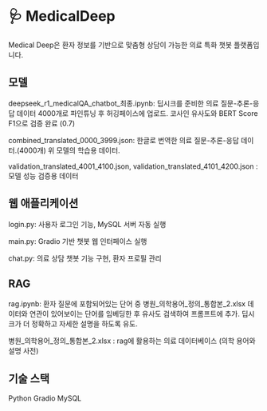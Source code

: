 # 🩺 MedicalDeep
Medical Deep은 환자 정보를 기반으로 맞춤형 상담이 가능한 의료 특화 챗봇 플랫폼입니다.

## 모델
deepseek_r1_medicalQA_chatbot_최종.ipynb: 딥시크를 준비한 의료 질문-추론-응답 데이터 4000개로 파인튜닝 후 허깅페이스에 업로드. 코사인 유사도와 BERT Score F1으로 검증 완료 (0.7)

combined_translated_0000_3999.json: 한글로 번역한 의료 질문-추론-응답 데이터.(4000개) 위 모델의 학습용 데이터.

validation_translated_4001_4100.json, validation_translated_4101_4200.json : 모델 성능 검증용 데이터

## 웹 애플리케이션
login.py: 사용자 로그인 기능, MySQL 서버 자동 실행

main.py: Gradio 기반 챗봇 웹 인터페이스 실행

chat.py: 의료 상담 챗봇 기능 구현, 환자 프로필 관리

## RAG
rag.ipynb: 환자 질문에 포함되어있는 단어 중 병원_의학용어_정의_통합본_2.xlsx 데이터와 연관이 있어보이는 단어를 임베딩한 후 유사도 검색하여 프롬프트에 추가. 딥시크가 더 정확하고 자세한 설명을 하도록 유도.

병원_의학용어_정의_통합본_2.xlsx : rag에 활용하는 의료 데이터베이스 (의학 용어와 설명 사전)

## 기술 스택
Python
Gradio
MySQL
